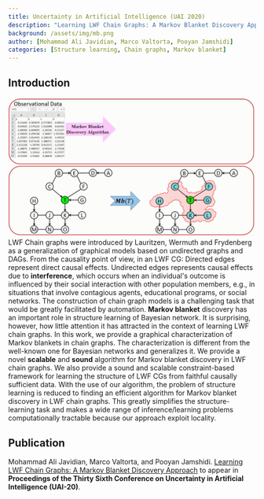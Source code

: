 ```yaml
---
title: Uncertainty in Artificial Intelligence (UAI 2020)
description: "Learning LWF Chain Graphs: A Markov Blanket Discovery Approach"
background: /assets/img/mb.png
author: [Mohammad Ali Javidian, Marco Valtorta, Pooyan Jamshidi]
categories: [Structure learning, Chain graphs, Markov blanket]
---
```


## Introduction
![Alt Text](https://raw.githubusercontent.com/majavid/structurelearning/master/assets/img/images.gif)
LWF Chain graphs were introduced by Lauritzen, Wermuth and Frydenberg as a generalization of graphical models based on undirected graphs and DAGs. From the causality point of view, in an LWF CG: Directed edges represent direct causal effects. Undirected edges represents causal effects due to **interference**, which occurs when an individual's outcome is influenced by their social interaction with other population members, e.g., in situations that involve contagious agents, educational programs, or social networks. The construction of chain graph models is a challenging task that would be greatly facilitated by automation. 
**Markov blanket** discovery has an important role in structure learning of Bayesian network. It is surprising, however, how little attention it has attracted in the context of learning LWF chain graphs. In this work,  we provide a graphical characterization of Markov blankets in chain graphs. The characterization is different from the well-known one for Bayesian networks and generalizes it. We provide a novel **scalable** and **sound** algorithm for Markov blanket discovery in LWF chain graphs. We also provide a sound and scalable constraint-based framework for learning the structure of LWF CGs from faithful causally sufficient data. With the use of our algorithm, the problem of structure learning is reduced to finding an efficient algorithm for Markov blanket discovery in LWF chain graphs. This greatly simplifies the structure-learning task and makes a wide range of inference/learning problems computationally tractable because our approach exploit locality. 

## Publication
Mohammad Ali Javidian, Marco Valtorta, and Pooyan Jamshidi. [Learning LWF Chain Graphs: A Markov Blanket Discovery Approach](https://arxiv.org/abs/2006.00970) to appear in **Proceedings of the Thirty Sixth Conference on Uncertainty in Artificial Intelligence (UAI-20)**.
